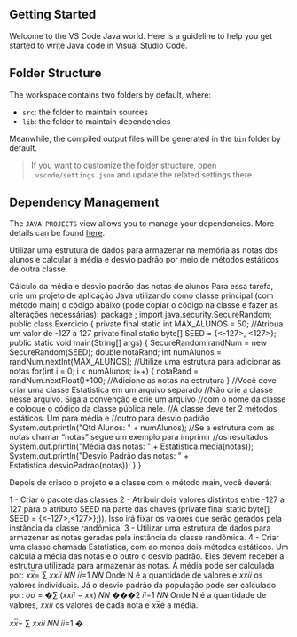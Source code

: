 ## Getting Started

Welcome to the VS Code Java world. Here is a guideline to help you get started to write Java code in Visual Studio Code.

## Folder Structure

The workspace contains two folders by default, where:

- `src`: the folder to maintain sources
- `lib`: the folder to maintain dependencies

Meanwhile, the compiled output files will be generated in the `bin` folder by default.

> If you want to customize the folder structure, open `.vscode/settings.json` and update the related settings there.

## Dependency Management

The `JAVA PROJECTS` view allows you to manage your dependencies. More details can be found [here](https://github.com/microsoft/vscode-java-dependency#manage-dependencies).






 Utilizar uma estrutura de dados para armazenar na memória as notas dos alunos e calcular a média e desvio padrão por meio de métodos estáticos de outra classe.

Cálculo da média e desvio padrão das notas de alunos
Para essa tarefa, crie um projeto de aplicação Java utilizando como classe principal (com 
método main) o código abaixo (pode copiar o código na classe e fazer as alterações 
necessárias):
package <SEU PACOTE AQUI>;
import java.security.SecureRandom;
public class Exercicio {
private final static int MAX_ALUNOS = 50;
//Atribua um valor de -127 a 127
private final static byte[] SEED = {<-127>, <127>}; 
public static void main(String[] args) {
SecureRandom randNum = new SecureRandom(SEED);
double notaRand;
int numAlunos = randNum.nextInt(MAX_ALUNOS);
//Utilize uma estrutura para adicionar as notas
for(int i = 0; i < numAlunos; i++) {
notaRand = randNum.nextFloat()*100;
//Adicione as notas na estrutura
}
//Você deve criar uma classe Estatistica em um arquivo separado
//Não crie a classe nesse arquivo. Siga a convenção e crie um arquivo
//com o nome da classe e coloque o código da classe pública nele.
//A classe deve ter 2 métodos estáticos. Um para média e 
//outro para desvio padrão
System.out.println("Qtd Alunos: " + numAlunos);
//Se a estrutura com as notas chamar “notas” segue um exemplo para imprimir 
//os resultados
System.out.println("Média das notas: " + Estatistica.media(notas));
System.out.println("Desvio Padrão das notas: " + Estatistica.desvioPadrao(notas));
}
}

Depois de criado o projeto e a classe com o método main, você deverá:

1 - Criar o pacote das classes
2 - Atribuir dois valores distintos entre -127 a 127 para o atributo SEED na parte das chaves 
(private final static byte[] SEED = {<-127>,<127>};)). Isso irá fixar os valores que serão 
gerados pela instância da classe randômica.
3 - Utilizar uma estrutura de dados para armazenar as notas geradas pela instância da classe 
randômica. 
4 - Criar uma classe chamada Estatistica, com ao menos dois métodos estáticos. Um calcula 
a média das notas e o outro o desvio padrão. Eles devem receber a estrutura utilizada para 
armazenar as notas.
A média pode ser calculada por:
𝑥𝑥̅= ∑ 𝑥𝑥𝑖𝑖
𝑁𝑁
𝑖𝑖=1
𝑁𝑁
Onde N é a quantidade de valores e 𝑥𝑥𝑖𝑖 os valores individuais. 
Já o desvio padrão da população pode ser calculado por:
𝜎𝜎 = �∑ (𝑥𝑥𝑖𝑖 − 𝑥𝑥) 𝑁𝑁 ���2
𝑖𝑖=1
𝑁𝑁
Onde N é a quantidade de valores, 𝑥𝑥𝑖𝑖 os valores de cada nota e 𝑥𝑥̅é a média. 

𝑥𝑥̅= 
∑ 𝑥𝑥𝑖𝑖
𝑁𝑁
𝑖𝑖=1
�